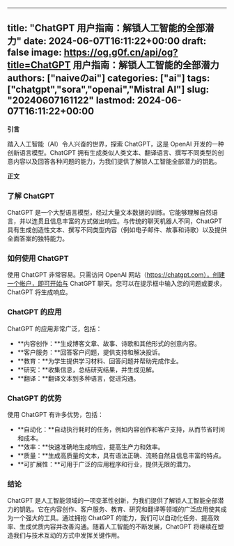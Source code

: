
---
title: "ChatGPT 用户指南：解锁人工智能的全部潜力"
date: 2024-06-07T16:11:22+00:00
draft: false
image: https://og.g0f.cn/api/og?title=ChatGPT 用户指南：解锁人工智能的全部潜力
authors: ["naiveのai"]
categories: ["ai"]
tags: ["chatgpt","sora","openai","Mistral AI"]
slug: "20240607161122"
lastmod: 2024-06-07T16:11:22+00:00
---
**引言**

踏入人工智能（AI）令人兴奋的世界，探索 ChatGPT，这是 OpenAI 开发的一种创新语言模型。ChatGPT 拥有生成类似人类文本、翻译语言、撰写不同类型的创意内容以及回答各种问题的能力，为我们提供了解锁人工智能全部潜力的钥匙。

**正文**

### 了解 ChatGPT

ChatGPT 是一个大型语言模型，经过大量文本数据的训练。它能够理解自然语言，并以连贯且信息丰富的方式做出响应。与传统的聊天机器人不同，ChatGPT 具有生成创造性文本、撰写不同类型内容（例如电子邮件、故事和诗歌）以及提供全面答案的独特能力。

### 如何使用 ChatGPT

使用 ChatGPT 非常容易。只需访问 OpenAI 网站（https://chatgpt.com），创建一个帐户，即可开始与 ChatGPT 聊天。您可以在提示框中输入您的问题或要求，ChatGPT 将生成响应。

### ChatGPT 的应用

ChatGPT 的应用非常广泛，包括：

- **内容创作：**生成博客文章、故事、诗歌和其他形式的创意内容。
- **客户服务：**回答客户问题，提供支持和解决投诉。
- **教育：**为学生提供学习材料、回答问题并帮助完成作业。
- **研究：**收集信息，总结研究结果，并生成见解。
- **翻译：**翻译文本到多种语言，促进沟通。

### ChatGPT 的优势

使用 ChatGPT 有许多优势，包括：

- **自动化：**自动执行耗时的任务，例如内容创作和客户支持，从而节省时间和成本。
- **效率：**快速准确地生成响应，提高生产力和效率。
- **质量：**生成高质量的文本，具有语法正确、流畅自然且信息丰富的特点。
- **可扩展性：**可用于广泛的应用程序和行业，提供无限的潜力。

### 结论

ChatGPT 是人工智能领域的一项变革性创新，为我们提供了解锁人工智能全部潜力的钥匙。它在内容创作、客户服务、教育、研究和翻译等领域的广泛应用使其成为一个强大的工具。通过拥抱 ChatGPT 的能力，我们可以自动化任务、提高效率、生成优质内容并改善沟通。随着人工智能的不断发展，ChatGPT 将继续在塑造我们与技术互动的方式中发挥关键作用。